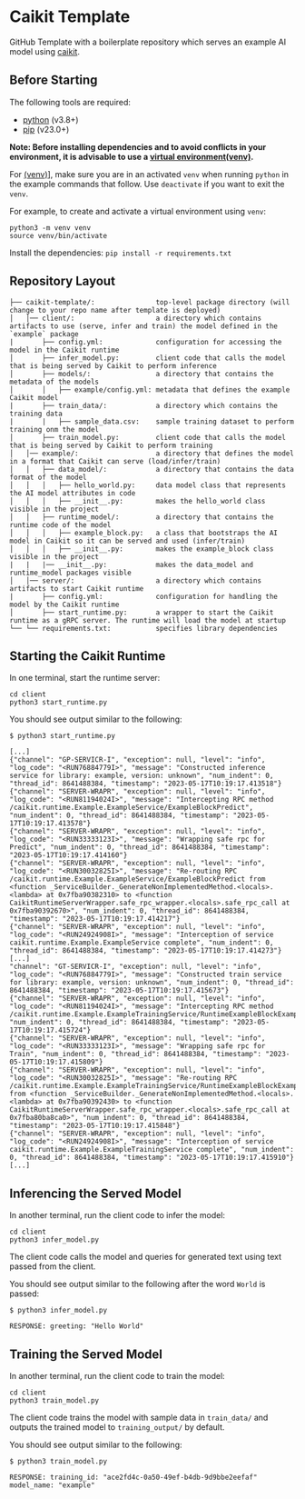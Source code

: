 # Caikit Template

GitHub Template with a boilerplate repository which serves an example AI model using [caikit](https://github.com/caikit/caikit).

## Before Starting

The following tools are required:

- [python](https://www.python.org) (v3.8+)
- [pip](https://pypi.org/project/pip/) (v23.0+)

**Note: Before installing dependencies and to avoid conflicts in your environment, it is advisable to use a [virtual environment(venv)](https://docs.python.org/3/library/venv.html).**

For [(venv)](https://docs.python.org/3/library/venv.html)], make sure you are in an activated `venv` when running `python` in the example commands that follow. Use `deactivate` if you want to exit the `venv`.

For example, to create and activate a virtual environment using `venv`:

```shell
python3 -m venv venv
source venv/bin/activate
```

Install the dependencies: `pip install -r requirements.txt`

## Repository Layout

```text
├── caikit-template/:               top-level package directory (will change to your repo name after template is deployed)
│   │── client/:                    a directory which contains artifacts to use (serve, infer and train) the model defined in the `example` package
|       ├── config.yml:             configuration for accessing the model in the Caikit runtime
│       ├── infer_model.py:         client code that calls the model that is being served by Caikit to perform inference
│       ├── models/:                a directory that contains the metadata of the models
│       │   ├── example/config.yml: metadata that defines the example Caikit model 
|       ├── train_data/:            a directory which contains the training data
|       |   ├── sample_data.csv:    sample training dataset to perform training onm the model
│       ├── train_model.py:         client code that calls the model that is being served by Caikit to perform training
│   │── example/:                   a directory that defines the model in a format that Caikit can serve (load/infer/train) 
│   │   ├── data_model/:            a directory that contains the data format of the model
│   │   │   ├── hello_world.py:     data model class that represents the AI model attributes in code
│   │   │   ├── __init__.py:        makes the hello_world class visible in the project
│   │   ├── runtime_model/:         a directory that contains the runtime code of the model
│   │   │   ├── example_block.py:   a class that bootstraps the AI model in Caikit so it can be served and used (infer/train)
│   │   │   ├── __init__.py:        makes the example_block class visible in the project
|   |   |── __init__.py:            makes the data_model and runtime_model packages visible
│   │── server/:                    a directory which contains artifacts to start Caikit runtime
|       ├── config.yml:             configuration for handling the model by the Caikit runtime
│       ├── start_runtime.py:       a wrapper to start the Caikit runtime as a gRPC server. The runtime will load the model at startup
└── └── requirements.txt:           specifies library dependencies
```

## Starting the Caikit Runtime

In one terminal, start the runtime server:

```shell
cd client
python3 start_runtime.py
```

You should see output similar to the following:

```ShellSession
$ python3 start_runtime.py

[...]
{"channel": "GP-SERVICR-I", "exception": null, "level": "info", "log_code": "<RUN76884779I>", "message": "Constructed inference service for library: example, version: unknown", "num_indent": 0, "thread_id": 8641488384, "timestamp": "2023-05-17T10:19:17.413518"}
{"channel": "SERVER-WRAPR", "exception": null, "level": "info", "log_code": "<RUN81194024I>", "message": "Intercepting RPC method /caikit.runtime.Example.ExampleService/ExampleBlockPredict", "num_indent": 0, "thread_id": 8641488384, "timestamp": "2023-05-17T10:19:17.413578"}
{"channel": "SERVER-WRAPR", "exception": null, "level": "info", "log_code": "<RUN33333123I>", "message": "Wrapping safe rpc for Predict", "num_indent": 0, "thread_id": 8641488384, "timestamp": "2023-05-17T10:19:17.414160"}
{"channel": "SERVER-WRAPR", "exception": null, "level": "info", "log_code": "<RUN30032825I>", "message": "Re-routing RPC /caikit.runtime.Example.ExampleService/ExampleBlockPredict from <function _ServiceBuilder._GenerateNonImplementedMethod.<locals>.<lambda> at 0x7fba90382310> to <function CaikitRuntimeServerWrapper.safe_rpc_wrapper.<locals>.safe_rpc_call at 0x7fba90392670>", "num_indent": 0, "thread_id": 8641488384, "timestamp": "2023-05-17T10:19:17.414217"}
{"channel": "SERVER-WRAPR", "exception": null, "level": "info", "log_code": "<RUN24924908I>", "message": "Interception of service caikit.runtime.Example.ExampleService complete", "num_indent": 0, "thread_id": 8641488384, "timestamp": "2023-05-17T10:19:17.414273"}
[...]
"channel": "GT-SERVICR-I", "exception": null, "level": "info", "log_code": "<RUN76884779I>", "message": "Constructed train service for library: example, version: unknown", "num_indent": 0, "thread_id": 8641488384, "timestamp": "2023-05-17T10:19:17.415673"}
{"channel": "SERVER-WRAPR", "exception": null, "level": "info", "log_code": "<RUN81194024I>", "message": "Intercepting RPC method /caikit.runtime.Example.ExampleTrainingService/RuntimeExampleBlockExampleBlockTrain", "num_indent": 0, "thread_id": 8641488384, "timestamp": "2023-05-17T10:19:17.415724"}
{"channel": "SERVER-WRAPR", "exception": null, "level": "info", "log_code": "<RUN33333123I>", "message": "Wrapping safe rpc for Train", "num_indent": 0, "thread_id": 8641488384, "timestamp": "2023-05-17T10:19:17.415809"}
{"channel": "SERVER-WRAPR", "exception": null, "level": "info", "log_code": "<RUN30032825I>", "message": "Re-routing RPC /caikit.runtime.Example.ExampleTrainingService/RuntimeExampleBlockExampleBlockTrain from <function _ServiceBuilder._GenerateNonImplementedMethod.<locals>.<lambda> at 0x7fba90392430> to <function CaikitRuntimeServerWrapper.safe_rpc_wrapper.<locals>.safe_rpc_call at 0x7fba80ba8ca0>", "num_indent": 0, "thread_id": 8641488384, "timestamp": "2023-05-17T10:19:17.415848"}
{"channel": "SERVER-WRAPR", "exception": null, "level": "info", "log_code": "<RUN24924908I>", "message": "Interception of service caikit.runtime.Example.ExampleTrainingService complete", "num_indent": 0, "thread_id": 8641488384, "timestamp": "2023-05-17T10:19:17.415910"}
[...]
```

## Inferencing the Served Model

In another terminal, run the client code to infer the model:

```shell
cd client
python3 infer_model.py
```

The client code calls the model and queries for generated text using text passed from the client.

You should see output similar to the following after the word `World` is passed:

```ShellSession
$ python3 infer_model.py

RESPONSE: greeting: "Hello World"
```

## Training the Served Model

In another terminal, run the client code to train the model:

```shell
cd client
python3 train_model.py
```

The client code trains the model with sample data in `train_data/` and outputs the
trained model to `training_output/` by default.

You should see output similar to the following:

```ShellSession
$ python3 train_model.py

RESPONSE: training_id: "ace2fd4c-0a50-49ef-b4db-9d9bbe2eefaf"
model_name: "example"
```
